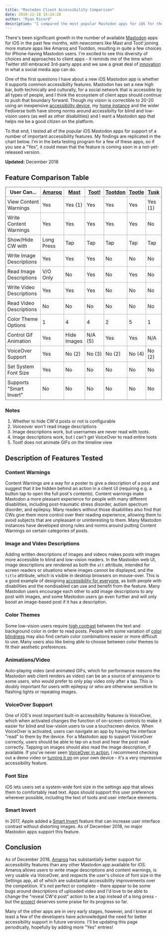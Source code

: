```yaml
---
title: "Mastodon Client Accessibility Comparison"
date: 2018-12-18 15:24:28 
author: "Ryan Ricard"
description: "I compared the most popular Mastodon apps for iOS for their support of important accessibility features"
---
```


<style>
	table, th, td{
		border: 1px solid rgb(169, 169, 179);
		border-collapse: collapse;
	}
	td, th{
		padding: 5px;
	}
	td.no{
		text-decoration: underline;
		text-decoration-color: #FF3640;
	}
	td.yes{
		text-decoration: underline;
		text-decoration-color: #62E864;
	}
</style>

There's been significant growth in the number of available [Mastodon](https://joinmastodon.org/) apps for iOS in the past few months, with newcomers like Mast and Toot! joining more mature apps like Amaroq and Tootdon, resulting in quite a few choices for iPhone-having Mastodon users. I'm excited to see this diversity of choices and approaches to client apps - it reminds me of the time when Twitter still embraced 3rd-party apps and we saw a great deal of [innovation](https://daringfireball.net/2009/04/twitter_clients_playground) in what a social media app can do. 

One of the first questions I have about a new iOS Mastodon app is whether it supports common accessibility features. Mastodon has set a new high bar, both technically and culturally, for a social network that is accessible by all types of people, and I think the ecosystem of client apps should continue to push that boundary forward. Though my vision is correctible to 20-20 using an inexpensive [accessibility device](https://en.wikipedia.org/wiki/Glasses), my [home instance](https://mspsocial.net/) and the wider Fediverse both have strong norms around accessibilty for blind and low-vision users (as well as other disabilities) and I want a Mastodon app that helps me be a good citizen on the platform. 

To that end, I tested all of the popular iOS Mastodon apps for support of a number of important accessibility features. My findings are replicated in the chart below. I'm in the beta testing program for a few of these apps, so if you see a "Yes", it could mean that the feature is coming soon in a not-yet-released version. 

**Updated:** December 2018

## Feature Comparison Table

User Can...                      | [Amaroq][1]    | [Mast][2]      | [Toot!][3]     | [Tootdon][4]   | [Tootle][5]    | [Tusk][6]      |
---------------------------------|----------------|----------------|----------------|----------------|----------------|----------------|         
View Content Warnings            | Yes            | Yes (1)        | Yes            | Yes            | Yes            | Yes (1)        |
Write Content Warnings           | Yes            | Yes            | Yes            | Yes            | Yes            | No             |
Show/Hide CW with                | Long Press     | Tap            | Tap            | Tap            | Tap            | Tap            |
Write Image Descriptions         | Yes            | Yes            | Yes            | No             | No             | No             |
Read Image Descriptions          | V/O Only       | No             | Yes            | No             | Yes            | No             |
Write Video Descriptions         | Yes            | Yes            | Yes            | No             | No             | No             |
Read Video Descriptions          | No             | No             | No             | No             | No             | No             |
Color Theme Options              | 1              | 4              | 4              | 2              | 5              | 1              |
Control Gif Animation            | Yes            | Hide Images    | N/A (5)        | Yes            | Yes            | N/A            |
VoiceOver Support                | Yes            | No (2)         | No&nbsp;(3)    | No (2)         | No (4)         | No (2)         |
Set System Font Size             | Yes            | No             | No             | No             | No             | No             |
Supports "Smart Invert"          | No             | No             | No             | No             | No             | No             |

[1]: https://itunes.apple.com/us/app/amaroq-for-mastodon/id1214116200?mt=8
[2]: https://itunes.apple.com/us/app/mast/id1437429129?mt=8
[3]: https://itunes.apple.com/us/app/toot/id1229021451?mt=8
[4]: https://itunes.apple.com/us/app/tootdon-for-mastodon/id1282283934?mt=8
[5]: https://itunes.apple.com/us/app/tootle-for-mastodon/id1236013466?mt=8
[6]: http://tusk.webflow.io/


### Notes

1. Whether to hide CW'd posts or not is configurable
1. Voiceover won't read image descriptions
2. Image descriptions work, but usernames are never read with toots.
3. Image descriptions work, but I can't get VoiceOver to read entire toots
5. Toot! does not animate GIFs on the timeline view

## Description of Features Tested

### Content Warnings

Content Warnings are a way for a poster to give a description of a post and suggest that it be hidden behind an action in a client UI (requiring e.g. a button tap to open the full post's contents). Content warnings make Mastodon a more pleasant experience for people with many different disabilities, including post-traumatic stress disorder, autism spectrum disorder, and epilepsy. Many readers without those disabilities also find that CWs give them more control over their reading experience, allowing them to avoid subjects that are unpleasant or uninteresting to them. Many Mastodon instances have developed strong rules and norms around putting Content Warnings on certain categories of posts. 

### Image and Video Descriptions

Adding written descriptions of images and videos makes posts with images more accessible to blind and low-vision readers. In the Mastodon web UI, image descriptions are rendered as both the `alt` attribute, intended for screen readers or situations where images cannot be displayed, and the `title` attribute, which is visible in desktop browsers on mouse-over. This is a good example of designing [accessibility for everyone](https://abookapart.com/products/accessibility-for-everyone), as both people with disabilities and the nondisabled can use and benefit from the feature. Many Mastodon users encourage each other to add image descriptions to any post with images, and some Mastodon users go even further and will only boost an image-based post if it has a description. 

### Color Themes

Some low-vision users require [high contrast](http://accessibility.psu.edu/color/contrasthtml/) between the text and background color in order to read posts. People with some variation of [color blindness](https://usabilla.com/blog/how-to-design-for-color-blindness/) may also find certain color combinations easier or more difficult to use. Many users also like being able to choose between color themes to fit their aesthetic preferences. 

### Animations/Video

Auto-playing video (and animated GIFs, which for performance reasons the Mastodon web client renders as video) can be an a source of annoyance to some users, who would prefer to only play video only after a tap. This is doubly important for users with epilepsy or who are otherwise sensitive to flashing lights or repeating images. 

### VoiceOver Support

One of iOS's most important built-in accessibility features is VoiceOver, which when activated changes the function of on-screen controls to make it easier for blind and low-vision users to use a touchscreen device. When VoiceOver is activated, users can navigate an app by having the interface "read" to them by the device. For a Mastodon app to support VoiceOver correctly, users should be able to tap on a toot and hear the post read correctly. Tapping on images should also read the image description, if available. If you've never seen [VoiceOver in action](https://www.youtube.com/watch?v=OUGOGepwsHE), I recommend checking out a demo video or [turning it on](https://www.imore.com/how-use-voiceover-iphone-and-ipad) on your own device - it's a very impressive accessibility feature. 

### Font Size

iOS lets users set a system-wide font size in the settings app that allows them to comfortably read text. Apps should support this user preference wherever possible, including the text of toots and user interface elements. 

### Smart Invert

In 2017, Apple added a [Smart Invert](https://9to5mac.com/2017/06/09/ios-11-dark-mode-smart-invert-colors-how-to-enable/) feature that can increase user interface contrast without distorting images. As of December 2018, no major Mastodon apps support this feature. 

## Conclusion

As of December 2018, [Amaroq](https://itunes.apple.com/us/app/amaroq-for-mastodon/id1214116200?mt=8) has substantially better support for accessibility features than any other Mastodon app available for iOS. Amaroq allows users to write image descriptions and content warnings, is very usable via VoiceOver, and respects the user's choice of font size in the Settings app, all of which are substantial accessibility improvements over the competition. It's not perfect or complete - there appear to be some bugs around descriptions of uploaded video and I'd love to be able to change the "reveal CW'd post" action to be a tap instead of a long press - but the [project](https://github.com/ReticentJohn/Amaroq) deserves some praise for its progress so far. 

Many of the other apps are in very early stages, however, and I know at least a few of the developers have acknowledged the need for better accessibility support in future versions. I'll be updating this page periodically, hopefully by adding more "Yes" entries! 


<script type="text/javascript">
	var cells = document.querySelectorAll("td");

	cells.forEach(function(c) {
	  if (c.textContent.includes("Yes")){
	  	c.classList.add("yes");
	  }
	  else if (c.textContent.includes("No")){
	  	c.classList.add("no");
	  }
	});
</script>
